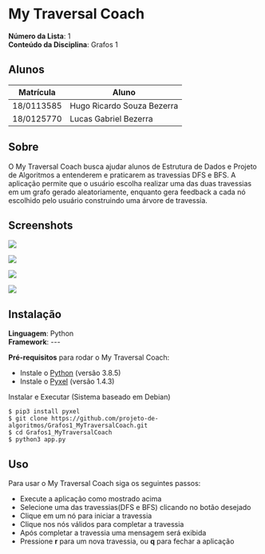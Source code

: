 # My Traversal Coach

**Número da Lista**: 1<br>
**Conteúdo da Disciplina**: Grafos 1<br>

## Alunos
|Matrícula | Aluno |
| -- | -- |
| 18/0113585 |  Hugo Ricardo Souza Bezerra |
| 18/0125770  |  Lucas Gabriel Bezerra |

## Sobre 
O My Traversal Coach busca ajudar alunos de Estrutura de Dados e Projeto de Algoritmos a entenderem e praticarem as travessias DFS e BFS. 
A aplicação permite que o usuário escolha realizar uma das duas travessias em um grafo gerado aleatoriamente, enquanto gera feedback a cada nó escolhido pelo usuário construindo uma árvore de travessia.
## Screenshots
![](https://i.imgur.com/1UxCA8S.gif)

![](https://i.imgur.com/KBoWCk9.png)

![](https://i.imgur.com/wo7qWlP.png)

![](https://i.imgur.com/tPx1fBs.png)

## Instalação 
**Linguagem**: Python<br>
**Framework**: --- <br>

**Pré-requisitos** para rodar o My Traversal Coach:
* Instale o [Python](https://www.python.org/downloads/) (versão 3.8.5)
* Instale o [Pyxel](https://github.com/kitao/pyxel/blob/master/README.pt.md) (versão 1.4.3)

Instalar e Executar (Sistema baseado em Debian)

    $ pip3 install pyxel 
    $ git clone https://github.com/projeto-de-algoritmos/Grafos1_MyTraversalCoach.git
    $ cd Grafos1_MyTraversalCoach
    $ python3 app.py


## Uso 
Para usar o My Traversal Coach siga os seguintes passos:
* Execute a aplicação como mostrado acima
* Selecione uma das travessias(DFS e BFS) clicando no botão desejado
* Clique em um nó para iniciar a travessia
* Clique nos nós válidos para completar a travessia
* Após completar a travessia uma mensagem será exibida
* Pressione **r** para um nova travessia, ou **q** para fechar a aplicação 





